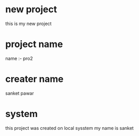 # new project 
this is my new project 

# project name
name :- pro2

# creater name
sanket pawar

# system
this project was created on local sysstem
 my name is sanket